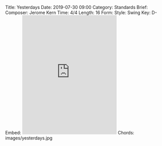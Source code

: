 Title: Yesterdays
Date: 2019-07-30 09:00
Category: Standards
Brief:
Composer: Jerome Kern
Time: 4/4
Length: 16
Form:
Style: Swing
Key: D-
Embed: <iframe src="https://open.spotify.com/embed/user/thatdavidmiller/playlist/08qYdf8SjO08vWUJ5DaTgH" width="300" height="380" frameborder="0" allowtransparency="true" allow="encrypted-media"></iframe>
Chords: images/yesterdays.jpg
